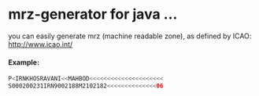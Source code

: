# mrz-generator for java ...
you can easily generate mrz (machine readable zone),
as defined by ICAO: http://www.icao.int/ 



#### Example:

```swift
P<IRNKHOSRAVANI<<MAHBOD<<<<<<<<<<<<<<<<<<<<<
S000200231IRN9002188M2102182<<<<<<<<<<<<<<06
```
